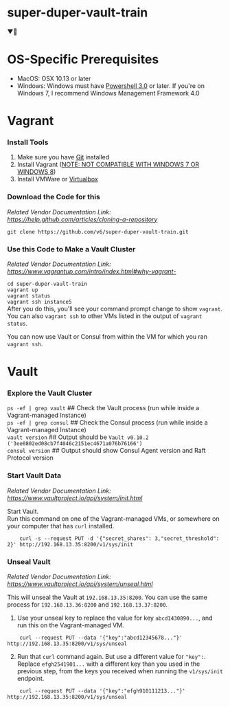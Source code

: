 # super-duper-vault-train
▼🚄

# OS-Specific Prerequisites
* MacOS: OSX 10.13 or later  
* Windows: Windows must have [Powershell 3.0](https://stackoverflow.com/a/32385347/2146138) or later. If you're on Windows 7, I recommend Windows Management Framework 4.0

# Vagrant  

### Install Tools  
1. Make sure you have [Git](https://git-scm.com/downloads) installed  
2. Install Vagrant  ([NOTE: NOT COMPATIBLE WITH WINDOWS 7 OR WINDOWS 8](https://blogs.technet.microsoft.com/heyscriptingguy/2013/06/02/weekend-scripter-install-powershell-3-0-on-windows-7/))  
3. Install VMWare or [Virtualbox](https://www.virtualbox.org/wiki/Downloads)  

### Download the Code for this  

_Related Vendor Documentation Link: https://help.github.com/articles/cloning-a-repository_  

`git clone https://github.com/v6/super-duper-vault-train.git`  

### Use this Code to Make a Vault Cluster  

_Related Vendor Documentation Link: https://www.vagrantup.com/intro/index.html#why-vagrant-_  

`cd super-duper-vault-train`  
`vagrant up`  
`vagrant status`  
`vagrant ssh instance5`  
After you do this, you'll see your command prompt change to show `vagrant`.  
You can also `vagrant ssh` to other VMs listed in the output of `vagrant status`.  

You can now use Vault or Consul from within the VM for which you ran `vagrant ssh`.  

# Vault

### Explore the Vault Cluster  

`ps -ef | grep vault`  ##  Check the Vault process (run while inside a Vagrant-managed Instance)  
`ps -ef | grep consul`  ##  Check the Consul process (run while inside a Vagrant-managed Instance)  
`vault version`  ##  Output should be `Vault v0.10.2 ('3ee0802ed08cb7f4046c2151ec4671a076b76166')`  
`consul version`  ##  Output should show Consul Agent version and Raft Protocol version


### Start Vault Data  

_Related Vendor Documentation Link: https://www.vaultproject.io/api/system/init.html_  

Start Vault.  
Run this command on one of the Vagrant-managed VMs, or somewhere on your computer that has `curl` installed.  
```
    curl -s --request PUT -d '{"secret_shares": 3,"secret_threshold": 2}' http://192.168.13.35:8200/v1/sys/init
```

### Unseal Vault  

_Related Vendor Documentation Link: https://www.vaultproject.io/api/system/unseal.html_  

This will unseal the Vault at `192.168.13.35:8200`.  You can use the same process for `192.168.13.36:8200` and `192.168.13.37:8200`.

1. Use your unseal key to replace the value for key `abcd1430890...`, and run this on the Vagrant-managed VM.  

```
    curl --request PUT --data '{"key":"abcd12345678..."}' http://192.168.13.35:8200/v1/sys/unseal
```

2. Run that `curl` command again. But use a different value for `"key":`. Replace `efgh2541901...` with a different key than you used in the previous step, from the keys you received when running the `v1/sys/init` endpoint.  

```
    curl --request PUT --data '{"key":"efgh910111213..."}' http://192.168.13.35:8200/v1/sys/unseal
```
